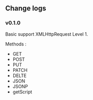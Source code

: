 ## Change logs

### v0.1.0

Basic support XMLHttpRequest Level 1.

Methods :

- GET
- POST
- PUT
- PATCH
- DELTE
- JSON
- JSONP
- getScript
